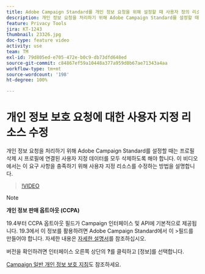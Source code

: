 ```yaml
---
title: Adobe Campaign Standard를 개인 정보 요청을 위해 설정할 때 사용자 정의 리소스 수정하기
description: 개인 정보 요청을 처리하기 위해 Adobe Campaign Standard를 설정할 때는 프로필 삭제 시 프로필에 연결된 사용자 지정 데이터를 모두 삭제하도록 해야 합니다. 이 비디오에서는 이 요구 사항을 충족하기 위해 사용자 지정 리소스를 수정하는 방법을 설명합니다.
feature: Privacy Tools
jira: KT-1243
thumbnail: 23326.jpg
doc-type: feature video
activity: use
team: TM
exl-id: 79d805ed-e705-472e-b0c9-db73dfd648ed
source-git-commit: c84867ef59a10448a377a959d0b67ae71343a4aa
workflow-type: tm+mt
source-wordcount: '198'
ht-degree: 100%

---
```


# 개인 정보 보호 요청에 대한 사용자 지정 리소스 수정

개인 정보 요청을 처리하기 위해 Adobe Campaign Standard를 설정할 때는 프로필 삭제 시 프로필에 연결된 사용자 지정 데이터를 모두 삭제하도록 해야 합니다. 이 비디오에서는 이 요구 사항을 충족하기 위해 사용자 지정 리소스를 수정하는 방법을 설명합니다.

>[!VIDEO](https://video.tv.adobe.com/v/23326?quality=12&learn=on)

>[!NOTE]
>
>**개인 정보 판매 옵트아웃 (CCPA)**
>
>19.4부터 CCPA 옵트아웃 필드가 Campaign 인터페이스 및 API에 기본적으로 제공됩니다. 19.3에서 이 정보를 활용하려면 Adobe Campaign Standard에서 이 >필드를 만들어야 합니다. 자세한 내용은 [자세한 설명서](https://experienceleague.adobe.com/docs/campaign-standard/using/getting-started/privacy/privacy-requests.html?lang=ko#privacy-requests)를 참조하십시오.
>
> 버전을 확인하려면 인터페이스 오른쪽 상단의 **?**&#x200B;를 클릭하고 [정보]를 선택합니다.

[Campaign 일반 개인 정보 보호 지침](https://experienceleague.adobe.com/docs/campaign-classic/using/getting-started/privacy/privacy-management.html?lang=ko)도 참조하세요.
